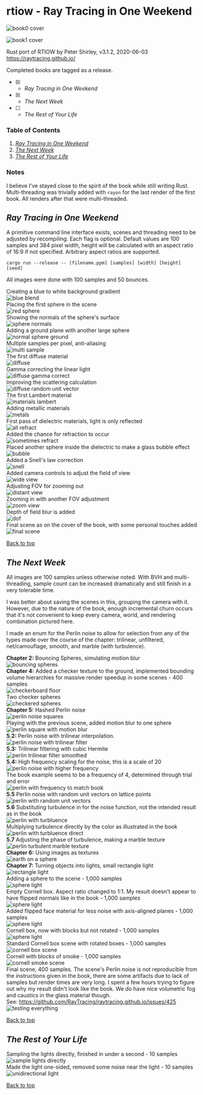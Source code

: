 <a name="top"></a>
# rtiow - Ray Tracing in One Weekend

![book0 cover](img/first/18-final-scene.jpg)  

![book1 cover](img/second/21-final-scene.jpg)  

Rust port of RTIOW by Peter Shirley, v3.1.2, 2020-06-03  
https://raytracing.github.io/

Completed books are tagged as a release.

- [x] - *Ray Tracing in One Weekend*
- [x] - *The Next Week*
- [ ] - *The Rest of Your Life*

### Table of Contents
1. [*Ray Tracing in One Weekend*](#oneweekend)
2. [*The Next Week*](#nextweek)
3. [*The Rest of Your Life*](#restofyourlife)

### Notes

I believe I've stayed close to the spirit of the book while still writing Rust.
Multi-threading was trivially added with `rayon` for the last render of the
first book. All renders after that were multi-threaded.

<a name="oneweekend"></a>
## *Ray Tracing in One Weekend*

A primitive command line interface exists, scenes and threading need to be
adjusted by recompiling. Each flag is optional. Default values are 100 samples
and 384 pixel width, height will be calculated with an aspect ratio of 16:9 if
not specified. Arbitrary aspect ratios are supported.

```
cargo run --release -- [filename.ppm] [samples] [width] [height] [seed]
```

All images were done with 100 samples and 50 bounces.

Creating a blue to white background gradient  
![blue blend](img/first/00-blue-blend.jpg)  
Placing the first sphere in the scene  
![red sphere](img/first/01-red-sphere.jpg)  
Showing the normals of the sphere's surface  
![sphere normals](img/first/02-sphere-normals.jpg)  
Adding a ground plane with another large sphere  
![normal sphere ground](img/first/03-normal-sphere-ground.jpg)  
Multiple samples per pixel, anti-aliasing  
![multi sample](img/first/04-multi-sample.jpg)  
The first diffuse material  
![diffuse](img/first/05-diffuse.jpg)  
Gamma correcting the linear light  
![diffuse gamma correct](img/first/06-diffuse-gamma-correct.jpg)  
Improving the scattering calculation  
![diffuse random unit vector](img/first/07-diffuse-random-unit-vector.jpg)  
The first Lambert material  
![materials lambert](img/first/08-materials-lambert.jpg)  
Adding metallic materials  
![metals](img/first/09-metals.jpg)  
First pass of dielectric materials, light is only reflected  
![all refract](img/first/10-all-refract.jpg)  
Added the chance for refraction to occur  
![sometimes refract](img/first/11-sometimes-refract.jpg)  
Placed another sphere inside the dielectric to make a glass bubble effect  
![bubble](img/first/12-bubble.jpg)  
Added a Snell's law correction  
![snell](img/first/13-snell.jpg)  
Added camera controls to adjust the field of view  
![wide view](img/first/14-wide-view.jpg)  
Adjusting FOV for zooming out  
![distant view](img/first/15-distant-view.jpg)  
Zooming in with another FOV adjustment  
![zoom view](img/first/16-zoom-view.jpg)  
Depth of field blur is added  
![dof](img/first/17-dof.jpg)  
Final scene as on the cover of the book, with some personal touches added  
![final scene](img/first/18-final-scene.jpg)  

[Back to top](#top)

<a name="nextweek"></a>
## *The Next Week*

All images are 100 samples unless otherwise noted. With BVH and multi-threading,
sample count can be increased dramatically and still finish in a very tolerable
time.

I was better about saving the scenes in this, grouping the camera with it.
However, due to the nature of the book, enough incremental churn occurs that
it's not convenient to keep every camera, world, and rendering combination
pictured here.

I made an enum for the Perlin noise to allow for selection from any of the types
made over the course of the chapter: trilinear, unfiltered, net/camouflage,
smooth, and marble (with turbulence).

<a name="chapter2"></a>
**Chapter 2:** Bouncing Spheres, simulating motion blur  
![bouncing spheres](img/second/00-bouncing-spheres.jpg)  
<a name="chapter4"></a>
**Chapter 4:** Added a checker texture to the ground,
implemented bounding volume hierarchies for massive render speedup in some
scenes - 400 samples  
![checkerboard floor](img/second/01-checker-world.jpg)  
Two checker spheres  
![checkered spheres](img/second/02-checker-spheres.jpg)  
<a name="chapter5"></a>
**Chapter 5:** Hashed Perlin noise  
![perlin noise squares](img/second/03-perlin-spheres.jpg)  
Playing with the previous scene, added motion blur to one sphere  
![perlin square with motion blur](img/second/04-perlin-spheres-motion.jpg)  
<a name="5.2"></a>
**5.2:** Perlin noise with trilinear interpolation.  
![perlin noise with trilinear filter](img/second/05-trilinear.jpg)  
<a name="5.3"></a>
**5.3:** Trilinear filtering with cubic Hermite  
![perlin trilinear filter smoothed](img/second/06-hermitian-smoothing.jpg)  
<a name="5.4"></a>
**5.4:** High frequency scaling for the noise, this is a scale of 20  
![perlin noise with higher frequency](img/second/07-frequency-scale-20.jpg)  
The book example seems to be a frequency of 4, determined through trial and
error  
![perlin with frequency to match book](img/second/08-frequency-scale-04.jpg)  
<a name="5.5"></a>
**5.5** Perlin noise with random unit vectors on lattice points  
![perlin with random unit vectors](img/second/09-random-vectors-lattice-points.jpg)  
<a name="5.6"></a>
**5.6** Substituting turbulence in for the noise function, not the intended
result as in the book  
![perlin with turbluence](img/second/10-turbulence-substitution.jpg)  
Multiplying turbulence directly by the color as illustrated in the book  
![perlin with turbluence direct](img/second/11-turbulence-direct.jpg)  
<a name="5.7"></a>
**5.7** Adjusting the phase of turbulence, making a marble texture  
![perlin turbulent marble texture](img/second/12-marbled-texture.jpg)  
<a name="chapter6"></a>
**Chapter 6:** Using images as textures  
![earth on a sphere](img/second/13-earth.jpg)  
<a name="chapter7"></a>
**Chapter 7:** Turning objects into lights, small rectangle light  
![rectangle light](img/second/14-rectangle-light.jpg)  
Adding a sphere to the scene - 1,000 samples  
![sphere light](img/second/15-sphere-light.jpg)  
<a name="7.6"></a>
Empty Cornell box. Aspect ratio changed to 1:1. My result doesn't appear
to have flipped normals like in the book - 1,000 samples  
![sphere light](img/second/16-empty-box.jpg)  
Added flipped face material for less noise with axis-aligned planes - 1,000
samples  
![sphere light](img/second/17-flip-face.jpg)  
Cornell box, now with blocks but not rotated - 1,000 samples  
![sphere light](img/second/18-cornell-blocks.jpg)  
Standard Cornell box scene with rotated boxes - 1,000 samples  
![cornell box scene](img/second/19-cornell-rotated.jpg)  
Cornell with blocks of smoke - 1,000 samples  
![cornell smoke scene](img/second/20-cornell-smoke.jpg)  
Final scene, 400 samples. The scene's Perlin noise is not reproducible from
the instructions given in the book, there are some artifacts due to lack of
samples but render times are very long. I spent a few hours trying to figure out
why my result didn't look like the book. We do have nice volumetric fog and
caustics in the glass material though.  
See: https://github.com/RayTracing/raytracing.github.io/issues/425   
![testing everything](img/second/21-final-scene.jpg)  

[Back to top](#top)

<a name="restofyourlife"></a>
## *The Rest of Your Life*

Sampling the lights directly, finished in under a second - 10 samples  
![sample lights directly](img/third/00-sampling-lights-directly.jpg)  
Made the light one-sided, removed some noise near the light - 10 samples  
![unidirectional light](img/third/01-unidirectional-light.jpg)  


[Back to top](#top)
